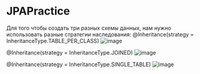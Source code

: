 # JPAPractice
Для того чтобы создать три разных схемы данных, нам нужно использовать разные стратегии наследования:
@Inheritance(strategy = InheritanceType.TABLE_PER_CLASS)
![image](https://github.com/Recwayer/JPAPractice/assets/95271934/226a185a-c64a-4625-b1c1-44ac4385f9f9)

@Inheritance(strategy = InheritanceType.JOINED)
![image](https://github.com/Recwayer/JPAPractice/assets/95271934/38433861-e02c-4a44-9d98-27e36f950b65)


@Inheritance(strategy = InheritanceType.SINGLE_TABLE)
![image](https://github.com/Recwayer/JPAPractice/assets/95271934/2fac9f51-41f2-4848-b170-7ef40b44d740)

